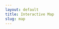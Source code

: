 ```yaml
---
layout: default
title: Interactive Map
slug: map
---
```


<head>
	<link rel="stylesheet" href="https://unpkg.com/leaflet@1.8.0/dist/leaflet.css"
   integrity="sha512-hoalWLoI8r4UszCkZ5kL8vayOGVae1oxXe/2A4AO6J9+580uKHDO3JdHb7NzwwzK5xr/Fs0W40kiNHxM9vyTtQ=="
   crossorigin=""/>
	<script src="https://unpkg.com/leaflet@1.8.0/dist/leaflet.js"
	   integrity="sha512-BB3hKbKWOc9Ez/TAwyWxNXeoV9c1v6FIeYiBieIWkpLjauysF18NzgR1MBNBXf8/KABdlkX68nAhlwcDFLGPCQ=="
	   crossorigin=""></script>
	<style>
		#leafletInstanceContainer { 
		    height: 35em;
		    background-image: url(./www/images/earth.gif);
		    background-repeat: no-repeat;
		    background-attachment: local;
		    background-position: center -19em;
		    background-size: 85em;
		    border: 1px solid black;
		    z-index:0;
		}
		#loadingMessage{
		    text-align: center;
		    background-color: white;
		    animation-name: color;
		    animation-duration: 2s;
		    animation-iteration-count: infinite;
		}
		.featureInfo{
	        margin: 4px 0px;
	        padding: 3px 0px;
		    font-size: 10pt;
		}

		.featureInfo label{
		    margin-right: 6px;
		    font-family: sans-serif;
		    display: block;
		}

		.featureInfo img, .leaflet-popup-content img{
		    max-height:  270px;
		}

		/* Specialized CSS from the Carto page.  Trying to look like the Carto map.  Mostly just the popups. */
		.leaflet-popup-content{
			max-width:  200px;
		}
		.featureInfo h4{
			color: #CCCCCC;
			width: auto;
		    max-width: 95%;
		    display: block;
			margin: 0;
		    padding: 0;
		    font-weight: bold;
		    font-family: "Helvetica Neue", "Helvetica", Arial;
		    text-transform: uppercase;
		    word-wrap: break-word;
		    line-height: 120%;
		    font-size:  11px;
		    font-weight:  bold !important;
		}
		.featureInfo p{
			display: block;
		    width: auto;
		    max-width: 95%;
		    margin: 0;
		    padding: 0 0 7px;
		    font: normal 13px "Helvetica",Arial;
		    color: #333333;
		    word-wrap: break-word;
		}
		.featureCity{
			position: relative;
		    width: auto;
		    height: auto;
		    max-height: 62px;
		    overflow: hidden;
		    padding: 17px 12px;
			background: -ms-linear-gradient(top, #4F9CD7, #2B68A8);
		    background: -o-linear-gradient(right, #4F9CD7, #2B68A8);
		    background: -webkit-linear-gradient(top, #4F9CD7, #2B68A8);
		    background: -moz-linear-gradient(right, #4F9CD7, #2B68A8);
		    -ms-filter: "progid:DXImageTransform.Microsoft.Gradient(startColorStr='#4F9CD7',endColorStr='#2B68A8',GradientType=0)";
		    -webkit-border-top-left-radius: 2px;
		    -webkit-border-top-right-radius: 2px;
		    -moz-border-radius-topleft: 2px;
		    -moz-border-radius-topright: 2px;
		    border-top-left-radius: 2px;
		    border-top-right-radius: 2px;
		}
		.featureCity h1{
			width: 100%;
		    margin: 0;
		    font: bold 21px "Helvetica Neue", "Helvetica", Arial;
		    color: #FFFFFF;
		    line-height: 23px;
		    text-shadow: 0 1px rgb(0 0 0 / 50%);
		    word-wrap: break-word;
		}
		.featureCity h4{
		    color: #1F4C7F;
		    font-weight:  bold !important;
		    font-size:  11px;
		    width: 190px;
		    margin: 0;
		    padding: 0;
		    font-weight: bold;
		    font-family: "Helvetica Neue", "Helvetica", Arial;
		    text-transform: uppercase;
		    word-wrap: break-word;
		    line-height: 120%;
		}
	</style>
</head>

This interactive map, originally created by Emily Kelley, displays most of the manuscripts available on the French Renaissance Paleography site. Manuscripts with unknown coordinates are not available on this map. Click [here](/manuscripts) for a full list of manuscripts contained within the French Renaissance Paleography site.

<div id="leafletInstanceContainer">
	<div id="loadingMessage" style="text-align: center;">Gathering Resource Data From Around France...</div>
</div>

<script type="text/javascript"> 
	//Initialize on page load
	init()

	/**
	 * Get the local json file.  Create a leaflet instance with a starting focal point and a Feature Collection to draw.
	 */ 
	async function init(){
		//We have the geojson.  The features and feature.properties are already formatted exactly how we want them.
		let geojson = await fetch("./iiif-cache/interactive_map.json").then(resp => resp.json()).catch(err => alert(err))
	    initializeLeaflet([12,12], geojson)
	}

	/**
	 * Inititalize a Leaflet Web Map with a standard base map. Give it GeoJSON to draw.
	 * In this case, the GeoJSON is a local app file.  It is already formatted how we want it.
	 */     
	async function initializeLeaflet(coords, geoMarkers){
	    let mymap = L.map('leafletInstanceContainer')  
	    L.tileLayer('https://{s}.basemaps.cartocdn.com/light_nolabels/{z}/{x}/{y}{r}.png', {
			attribution: '<a href="https://carto.com/attributions">CARTO</a>',
			maxZoom: 19
		}).addTo(mymap);
	    mymap.setView(coords,2);
	    let appColor = "#FF6D0B" //The orange from carto
	    L.geoJSON(geoMarkers, {
	        pointToLayer: function (feature, latlng) {
	            return L.circleMarker(latlng, {
	                radius: 5,
	                fillColor: appColor,
	                color: "white",
	                weight: 1,
	                opacity: 1,
	                fillOpacity: 1
	            })
	        },
	        onEachFeature: formatPopup //has feature and feature layer
	    })
	    .addTo(mymap)
	    leafletInstanceContainer.style.backgroundImage = "none"
	    loadingMessage.style.display = "none"
	}

	/**
	 * Generate the HTML to be shown in the pop ups.
	 * Bind it to the layer where this feature (point) is.
	 */ 
	function formatPopup(feature, layer) {
	    let popupContent = ""
	    if (feature.properties){
	    	if (feature.properties.city) {
	            popupContent += `<div class="featureInfo featureCity"> <h4>City</h4><h1>${feature.properties.city}</h1> </div>`
	        }
	        if(feature.properties.title){
	            popupContent += `<div class="featureInfo"> <h4>Title</h4> <p>${feature.properties.title}</p> </div>`
	        }
	        if (feature.properties.region) {
	            popupContent += `<div class="featureInfo"> <h4>Region</h4> <p>${feature.properties.region}</p> </div>`
	        }
	        if(feature.properties.identifier){
	        	popupContent += `<div class="featureInfo"> <h4>Identifier(s)</h4> <p>${feature.properties.identifier}</p> </div>`
	        }
	        if(feature.properties.doclink1){
	        	popupContent += `<div class="featureInfo"> <h4><a target="_blank" href="${feature.properties.doclink1}"><p>View Item</p></a></h4> </div>`
	        }
	        layer.bindPopup(popupContent)
	    }
	}
</script>

<!-- <iframe title="Interactive map" allowfullscreen="" frameborder="0" height="520" mozallowfullscreen="" msallowfullscreen="" oallowfullscreen="" src="https://frp.cartodb.com/viz/2ba1e24e-c5ff-11e5-bc97-0ef24382571b/embed_map"></iframe> -->